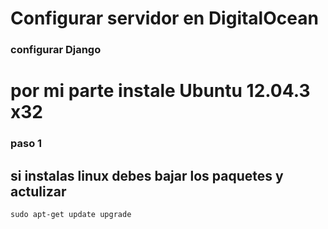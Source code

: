 Configurar servidor en DigitalOcean
==========
### configurar Django
# por mi parte instale Ubuntu 12.04.3 x32

### paso 1
## si instalas linux debes bajar los paquetes y actulizar

```
sudo apt-get update upgrade
```